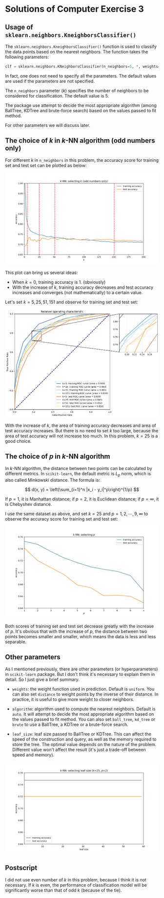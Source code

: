 # Solutions of Computer Exercise 3

## Usage of `sklearn.neighbors.KneighborsClassifier()`

The `sklearn.neighbors.KneighborsClassifier()` function is used to classify the data points based on the nearest neighbors. The function takes the following parameters:

```python
clf = sklearn.neighbors.KNeighborsClassifier(n_neighbors=5, *, weights='uniform', algorithm='auto', leaf_size=30, p=2, metric='minkowski', metric_params=None, n_jobs=None)
```

In fact, one does not need to specify all the parameters. The default values are used if the parameters are not specified.

The `n_neighbors` parameter ($k$) specifies the number of neighbors to be considered for classification. The default value is 5.

The package use attempt to decide the most appropriate algorithm (among BallTree, KDTree and brute-force search) based on the values passed to fit method.

For other parameters we will discuss later.

## The choice of $k$ in $k$-NN algorithm (odd numbers only)

For different $k$ in `n_neighbors` in this problem, the accuracy score for training set and test set can be plotted as below:

![](selecting-k.png)

This plot can bring us several ideas:

* When $k=0$, training accuracy is 1. (obviously)
* With the increase of $k$, training accuracy decreases and test accuracy increases and converges (not mathematically) to a certain value.

Let's set $k=5, 25, 51, 151$ and observe for training set and test set:

![](output.png)

With the increase of $k$, the area of training accuracy decreases and area of test accuracy increases. But there is no need to set $k$ too large, because the area of test accuracy will not increase too much. In this problem, $k=25$ is a good choice.

## The choice of $p$ in $k$-NN algorithm

In $k$-NN algorithm, the distance between two points can be calculated by different metrics. In `scikit-learn`, the default metric is $L_p$ norm, which is also called Minkowski distance. The formula is:

$$
d(x, y) = \left(\sum_{i=1}^n |x_i - y_i|^p\right)^{1/p}
$$

If $p=1$, it is Manhattan distance; if $p=2$, it is Euclidean distance; if $p=\infty$, it is Chebyshev distance.

I use the same dataset as above, and set $k=25$ and $p=1, 2, \cdots, 9, \infty$ to observe the accuracy score for training set and test set:

![](selecting-p.png)

Both scores of training set and test set decrease greatly with the increase of $p$. It's obvious that with the increase of $p$, the distance between two points becomes smaller and smaller, which means the data is less and less separable.

## Other parameters

As I mentioned previously, there are other parameters (or hyperparameters) in `scikit-learn` package. But I don't think it's necessary to explain them in detail. So I just give a brief summary.

* `weights`: the weight function used in prediction. Default is `uniform`. You can also set `distance` to weight points by the inverse of their distance. In practice, it is useful to give more weight to closer neighbors.

* `algorithm`: algorithm used to compute the nearest neighbors. Default is `auto`. It will attempt to decide the most appropriate algorithm based on the values passed to fit method. You can also set `ball_tree`, `kd_tree` or `brute` to use a BallTree, a KDTree or a brute-force search.

* `leaf_size`: leaf size passed to BallTree or KDTree. This can affect the speed of the construction and query, as well as the memory required to store the tree. The optimal value depends on the nature of the problem. Different value won't affect the result (it's just a trade-off between speed and memory).

![](selecting-leaf-size.png)

## Postscript

I did not use even number of $k$ in this problem, because I think it is not necessary. If $k$ is even, the performance of classification model will be significantly worse than that of odd $k$ (because of the tie). 